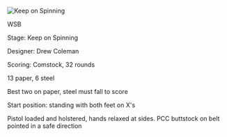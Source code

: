 ![Keep on Spinning](https://github.com/bagellord/USPSA-Stages/blob/master/30%2B%20rounds/Hooked%20on%20a%20Feeling%20-%2034%20rounds%20-%20Comstock/Hooked%20on%20a%20Feeling.png)

WSB

Stage: Keep on Spinning

Designer: Drew Coleman

Scoring: Comstock, 32 rounds

13 paper, 6 steel

Best two on paper, steel must fall to score

Start position: standing with both feet on X's

Pistol loaded and holstered, hands relaxed at sides. PCC buttstock on belt pointed in a safe direction
